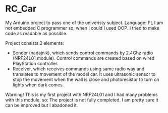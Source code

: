 # RC_Car
My Arduino project to pass one of the univeristy subject.
Language: PL
I am not embedded C programmer so, when I could I used OOP. I tried to make code as readable as possible.

Project consists 2 elements:
- Sender (nadajnik), which sends control commands by 2.4Ghz radio (NRF24L01 module). Control commands are created based on wired PlayStation controller.
- Receiver, which receives commands using same radio way and translates to movement of the model car. It uses ultrasonic sensor to stop the movement when the wall is close and photoresistor to turn on lights when dark comes.


Warning!
This is my first project with NRF24L01 and I had many problems with this module, so:
The project is not fully completed. I am pretty sure it can be improved but I abadoned it.
